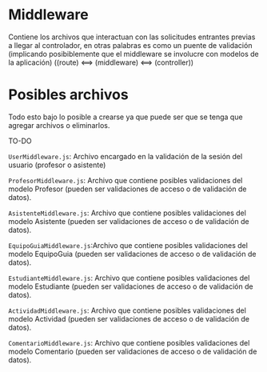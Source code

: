 # Middleware
Contiene los archivos que interactuan con las solicitudes entrantes previas a llegar al controlador, en otras palabras es como un puente de validación (implicando posibiblemente que el middleware se involucre con modelos de la aplicación) ((route) <==> (middleware) <==> (controller))

# Posibles archivos
Todo esto bajo lo posible a crearse ya que puede ser que se tenga que agregar archivos o eliminarlos.

TO-DO

`UserMiddleware.js`: Archivo encargado en la validación de la sesión del usuario (profesor o asistente)

`ProfesorMiddleware.js`: Archivo que contiene posibles validaciones del modelo Profesor (pueden ser validaciones de acceso o de validación de datos). 

`AsistenteMiddleware.js`: Archivo que contiene posibles validaciones del modelo Asistente (pueden ser validaciones de acceso o de validación de datos).

`EquipoGuiaMiddleware.js`:Archivo que contiene posibles validaciones del modelo EquipoGuia (pueden ser validaciones de acceso o de validación de datos).

`EstudianteMiddleware.js`: Archivo que contiene posibles validaciones del modelo Estudiante (pueden ser validaciones de acceso o de validación de datos).

`ActividadMiddleware.js`: Archivo que contiene posibles validaciones del modelo Actividad (pueden ser validaciones de acceso o de validación de datos).

`ComentarioMiddleware.js`: Archivo que contiene posibles validaciones del modelo Comentario (pueden ser validaciones de acceso o de validación de datos).